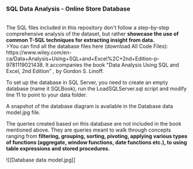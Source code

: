 ### SQL Data Analysis - Online Store Database

<br>
The SQL files included in this repository don't follow a step-by-step comprehensive analysis of the dataset, but rather <b> showcase the use of common T-SQL techniques for extracting insight from data. </b>

<br>
>You can find all the database files here (download All Code Files): https://www.wiley.com/en-ca/Data+Analysis+Using+SQL+and+Excel%2C+2nd+Edition-p-9781119021438. It accompanies the book "Data Analysis Using SQL and Excel, 2nd Edition" , by Gordon S. Linoff.
	
To set up the database in SQL Server, you need to create an empty database (name it SQLBook), run the LoadSQLServer.sql script and modify line 11 to point to your data folder.
	
A snapshot of the database diagram is available in the Database data model.jpg file.

The queries created based on this database are not included in the book mentioned above. They are queries meant to walk through concepts ranging from <b> filtering, grouping, sorting, pivoting, applying various types of functions (aggregate, window functions, date functions etc.), to using table expressions and stored procedures. </b>
	

![[Database data model.jpg]]
